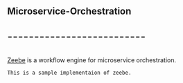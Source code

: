 ## Microservice-Orchestration
# ¯¯¯¯¯¯¯¯¯¯¯¯¯¯¯¯¯¯¯¯¯¯¯¯¯¯

[Zeebe](https://zeebe.io) is a workflow engine for microservice orchestration.

	This is a sample implementaion of zeebe.
